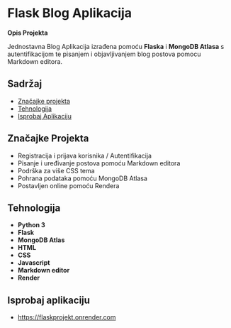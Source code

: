 # Flask Blog Aplikacija

**Opis Projekta**

Jednostavna Blog Aplikacija izrađena pomoću **Flaska** i **MongoDB Atlasa** s autentifikacijom te pisanjem i objavljivanjem blog postova pomocu Markdown editora.

## Sadržaj
- [Značajke projekta](#znacajke-projekta)
- [Tehnologija](#tehnologija)
- [Isprobaj Aplikaciju](#isprobaj-aplikaciju)

## Značajke Projekta

- Registracija i prijava korisnika / Autentifikacija
- Pisanje i uređivanje postova pomoću Markdown editora
- Podrška za više CSS tema
- Pohrana podataka pomoću MongoDB Atlasa
- Postavljen online pomoću Rendera

## Tehnologija

- **Python 3**
- **Flask**
- **MongoDB Atlas**
- **HTML**
- **CSS**
- **Javascript**
- **Markdown editor**
- **Render**

## Isprobaj aplikaciju

- https://flaskprojekt.onrender.com
